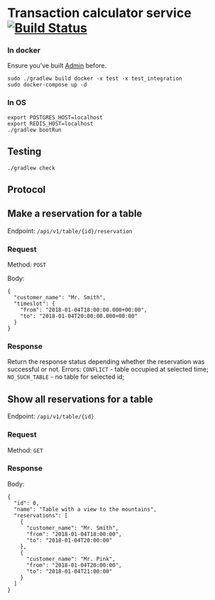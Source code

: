 # Transaction calculator service  [![Build Status](https://travis-ci.org/comtihon/reservatron.svg?branch=master)](https://travis-ci.org/comtihon/reservatron)


### In docker
Ensure you've built [Admin](https://github.com/comtihon/tabler) before.

    sudo ./gradlew build docker -x test -x test_integration
    sudo docker-compose up -d

### In OS

    export POSTGRES_HOST=localhost
    export REDIS_HOST=localhost
    ./gradlew bootRun

## Testing

    ./gradlew check

## Protocol
## Make a reservation for a table

Endpoint: `/api/v1/table/{id}/reservation`

### Request

Method: `POST`

Body:

```
{
  "customer_name": "Mr. Smith",
  "timeslot": {
    "from": "2018-01-04T18:00:00.000+00:00",
    "to": "2018-01-04T20:00:00.000+00:00"
  }
}
```

### Response

Return the response status depending whether the reservation was successful or not.
Errors:
`CONFLICT` - table occupied at selected time;
`NO_SUCH_TABLE` - no table for selected id;

## Show all reservations for a table

Endpoint: `/api/v1/table/{id}`

### Request

Method: `GET`

### Response

Body:
```
{
  "id": 0,
  "name": "Table with a view to the mountains",
  "reservations": [
    {
      "customer_name": "Mr. Smith",
      "from": "2018-01-04T18:00:00",
      "to": "2018-01-04T20:00:00"
    },
    {
      "customer_name": "Mr. Pink",
      "from": "2018-01-04T20:00:00",
      "to": "2018-01-04T21:00:00"
    }
  ]
}
```